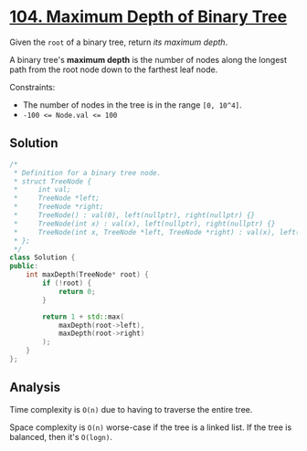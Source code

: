 # [104. Maximum Depth of Binary Tree](https://leetcode.com/problems/maximum-depth-of-binary-tree)

Given the `root` of a binary tree, return *its maximum depth*.

A binary tree's **maximum depth** is the number of nodes along the longest path
from the root node down to the farthest leaf node.

Constraints:

* The number of nodes in the tree is in the range `[0, 10^4]`.
* `-100 <= Node.val <= 100`

## Solution

```c++
/*
 * Definition for a binary tree node.
 * struct TreeNode {
 *     int val;
 *     TreeNode *left;
 *     TreeNode *right;
 *     TreeNode() : val(0), left(nullptr), right(nullptr) {}
 *     TreeNode(int x) : val(x), left(nullptr), right(nullptr) {}
 *     TreeNode(int x, TreeNode *left, TreeNode *right) : val(x), left(left), right(right) {}
 * };
 */
class Solution {
public:
    int maxDepth(TreeNode* root) {
        if (!root) {
            return 0;
        }

        return 1 + std::max(
            maxDepth(root->left),
            maxDepth(root->right)
        );
    }
};
```

## Analysis

Time complexity is `O(n)` due to having to traverse the entire tree.

Space complexity is `O(n)` worse-case if the tree is a linked list. If the tree
is balanced, then it's `O(logn)`.
